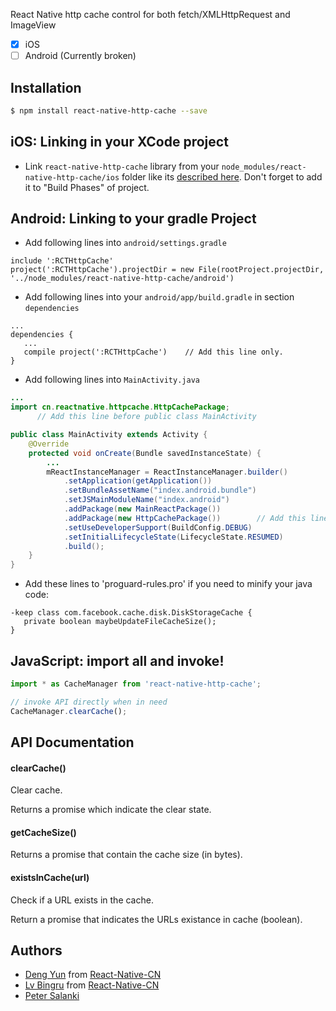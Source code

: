 React Native http cache control for both fetch/XMLHttpRequest and ImageView

- [x] iOS
- [ ] Android (Currently broken)

## Installation

```sh
$ npm install react-native-http-cache --save
```

## iOS: Linking in your XCode project

- Link `react-native-http-cache` library from your `node_modules/react-native-http-cache/ios` folder like its
  [described here](http://facebook.github.io/react-native/docs/linking-libraries-ios.html).
  Don't forget to add it to "Build Phases" of project.

## Android: Linking to your gradle Project

- Add following lines into `android/settings.gradle`

```
include ':RCTHttpCache'
project(':RCTHttpCache').projectDir = new File(rootProject.projectDir, '../node_modules/react-native-http-cache/android')
```

- Add following lines into your `android/app/build.gradle` in section `dependencies`

```
...
dependencies {
   ...
   compile project(':RCTHttpCache')    // Add this line only.
}
```

- Add following lines into `MainActivity.java`

```java
...
import cn.reactnative.httpcache.HttpCachePackage;
      // Add this line before public class MainActivity

public class MainActivity extends Activity {
    @Override
    protected void onCreate(Bundle savedInstanceState) {
        ...
        mReactInstanceManager = ReactInstanceManager.builder()
            .setApplication(getApplication())
            .setBundleAssetName("index.android.bundle")
            .setJSMainModuleName("index.android")
            .addPackage(new MainReactPackage())
            .addPackage(new HttpCachePackage())        // Add this line
            .setUseDeveloperSupport(BuildConfig.DEBUG)
            .setInitialLifecycleState(LifecycleState.RESUMED)
            .build();
    }
}
```

- Add these lines to 'proguard-rules.pro' if you need to minify your java code:

```
-keep class com.facebook.cache.disk.DiskStorageCache {
   private boolean maybeUpdateFileCacheSize();
}
```

## JavaScript: import all and invoke!

```js
import * as CacheManager from 'react-native-http-cache';

// invoke API directly when in need
CacheManager.clearCache();

```

## API Documentation

#### clearCache()

Clear cache.

Returns a promise which indicate the clear state.

#### getCacheSize()

Returns a promise that contain the cache size (in bytes).

#### existsInCache(url)

Check if a URL exists in the cache.

Return a promise that indicates the URLs existance in cache (boolean).

## Authors

- [Deng Yun](https://github.com/tdzl2003) from [React-Native-CN](https://github.com/reactnativecn)
- [Lv Bingru](https://github.com/lvbingru) from [React-Native-CN](https://github.com/reactnativecn)
- [Peter Salanki](https://github.com/salanki)
